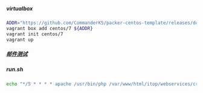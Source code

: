 ##### virtualbox
```bash
ADDR="https://github.com/CommanderK5/packer-centos-template/releases/download/0.7.2/vagrant-centos-7.2.box"
vagrant box add centos/7 ${ADDR}
vagrant init centos/7
vagrant up
```

##### [邮件测试](http:xxx/itop/setup/email.test.php)

##### run.sh
```bash
echo "*/5 * * * * apache /usr/bin/php /var/www/html/itop/webservices/cron.php --param_file=/root/cron.params >> /var/log/itop-cron.log 2>＆1" | tee -a /etc/crontab
```